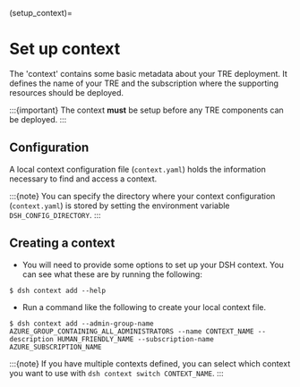 (setup_context)=

# Set up context

The 'context' contains some basic metadata about your TRE deployment.
It defines the name of your TRE and the subscription where the supporting resources should be deployed.

:::{important}
The context **must** be setup before any TRE components can be deployed.
:::

## Configuration

A local context configuration file (`context.yaml`) holds the information necessary to find and access a context.

:::{note}
You can specify the directory where your context configuration (`context.yaml`) is stored by setting the environment variable `DSH_CONFIG_DIRECTORY`.
:::

## Creating a context

- You will need to provide some options to set up your DSH context. You can see what these are by running the following:

```{code} shell
$ dsh context add --help
```

- Run a command like the following to create your local context file.

```{code} shell
$ dsh context add --admin-group-name AZURE_GROUP_CONTAINING_ALL_ADMINISTRATORS --name CONTEXT_NAME --description HUMAN_FRIENDLY_NAME --subscription-name AZURE_SUBSCRIPTION_NAME
```

:::{note}
If you have multiple contexts defined, you can select which context you want to use with `dsh context switch CONTEXT_NAME`.
:::
